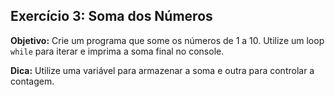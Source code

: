 
## Exercício 3: Soma dos Números

**Objetivo:** Crie um programa que some os números de 1 a 10. Utilize um loop `while` para iterar e imprima a soma final no console.

**Dica:** Utilize uma variável para armazenar a soma e outra para controlar a contagem.
